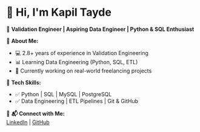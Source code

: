 # 👋 Hi, I'm Kapil Tayde  
🚀 **Validation Engineer | Aspiring Data Engineer | Python & SQL Enthusiast**  

🔹 **About Me:**  
- 💻 2.8+ years of experience in Validation Engineering  
- 📊 Learning Data Engineering (Python, SQL, ETL)  
- 🎯 Currently working on real-world freelancing projects  

🔹 **Tech Skills:**  
- ✅ Python | SQL | MySQL | PostgreSQL  
- ✅ Data Engineering | ETL Pipelines | Git & GitHub  

🔹 **📬 Connect with Me:**  
[LinkedIn](https://www.linkedin.com/in/kapil-tayde-068103151/) | [GitHub](https://github.com/KapilTayde/KapilTayde)
